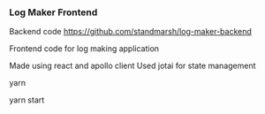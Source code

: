 ### Log Maker Frontend

Backend code
https://github.com/standmarsh/log-maker-backend

Frontend code for log making application

Made using react and apollo client
Used jotai for state management

yarn

yarn start
